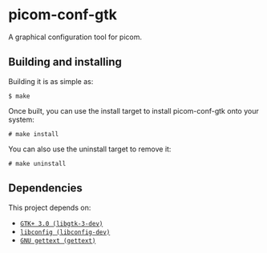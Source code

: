 # picom-conf-gtk
A graphical configuration tool for picom.

## Building and installing

Building it is as simple as:
```
$ make
```

Once built, you can use the install target to install picom-conf-gtk onto your system:
```
# make install
```

You can also use the uninstall target to remove it:
```
# make uninstall
```

## Dependencies
This project depends on:
- [`GTK+ 3.0 (libgtk-3-dev)`](https://www.gtk.org/)
- [`libconfig (libconfig-dev)`](https://hyperrealm.github.io/libconfig)
- [`GNU gettext (gettext)`](https://www.gnu.org/software/gettext/)

